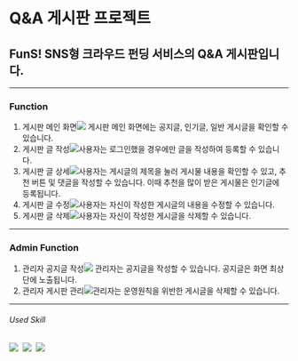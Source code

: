 # Q&A 게시판 프로젝트
## FunS! SNS형 크라우드 펀딩 서비스의 Q&A 게시판입니다. 
------------
### Function
<ol>
    <li>게시판 메인 화면<img src="https://github.com/9619pjw/springbootboard/assets/97871451/4ef97c1b-4a18-46dc-9952-ffd0d3be6145"> 게시판 메인 화면에는 공지글, 인기글, 일반 게시글을 확인할 수 있습니다.</li>
    <li>게시판 글 작성<img src="https://github.com/9619pjw/springbootboard/assets/97871451/ac5e4d8c-bab7-4d3e-8ad9-4818e9d2518b">사용자는 로그인했을 경우에만 글을 작성하여 등록할 수 있습니다.</li>
    <li>게시판 글 상세<img src ="https://github.com/9619pjw/springbootboard/assets/97871451/02a77067-1c5c-4c5f-bbbe-dadce1a31631">사용자는 게시글의 제목을 눌러 게시물 내용을 확인할 수 있고, 추천 버튼 및 댓글을 작성할 수 있습니다. 이때 추천을 많이 받은 게시물은 인기글에 등록됩니다.</li>
    <li>게시판 글 수정<img src="https://github.com/9619pjw/springbootboard/assets/97871451/a71a4437-ce74-4373-99de-f4536aa0bf51">사용자는 자신이 작성한 게시글의 내용을 수정할 수 있습니다.</li>
    <li>게시판 글 삭제<img src="https://github.com/9619pjw/springbootboard/assets/97871451/3876857a-cd5f-4b7a-8dbe-9e05f94c2ce7">사용자는 자신이 작성한 게시글을 삭제할 수 있습니다.</li>
</ol>

------------
### Admin Function
<ol>
    <li>관리자 공지글 작성<img src="https://github.com/9619pjw/springbootboard/assets/97871451/a4a070b4-1e58-487e-92b2-fd512377cdaa"> 관리자는 공지글을 작성할 수 있습니다. 공지글은 화면 최상단에 노출됩니다.</li>
    <li>관리자 게시판 관리<img src="https://github.com/9619pjw/springbootboard/assets/97871451/dc8226e7-d143-425b-a7b4-c29c96ece275">관리자는 운영원칙을 위반한 게시글을 삭제할 수 있습니다.</li>
</ol>

------------
###### Used Skill
<p>
<img src="https://img.shields.io/badge/Java-007396?style=for-the-badge&logo=OpenJDK&logoColor=white"/>&nbsp;
<img src="https://img.shields.io/badge/Spring-6DB33F?style=for-the-badge&logo=Spring&logoColor=green">&nbsp;
<img src="https://img.shields.io/badge/Spring Boot-6DB33F?style=for-the-badge&logo=Spring Boot&logoColor=yellow">&nbsp;
</p>
